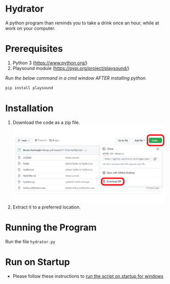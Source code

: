 # Hydrator
A python program than reminds you to take a drink once an hour, while at work on your computer.

# Prerequisites

1. Python 3 (https://www.python.org/)
2. Playsound module (https://pypi.org/project/playsound/)

_Run the below command in a cmd window AFTER installing python._
```bash
pip install playsound
```
# Installation

1. Download the code as a zip file.
![image](Download.png)
2. Extract it to a preferred location.


# Running the Program
Run the file `hydrator.py`

# Run on Startup
* Please follow these instructions to [run the script on startup for windows](https://gist.github.com/Binula-Kavisinghe/dbe19095c3e841bc4e978ec1ccd6aed9)
